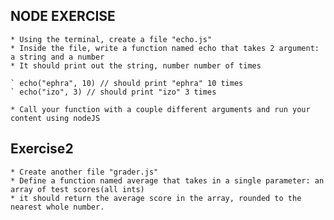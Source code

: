 ## NODE EXERCISE
	* Using the terminal, create a file "echo.js"
	* Inside the file, write a function named echo that takes 2 argument: a string and a number
	* It should print out the string, number number of times

	` echo("ephra", 10) // should print "ephra" 10 times
	` echo("izo", 3) // should print "izo" 3 times

	* Call your function with a couple different arguments and run your content using nodeJS
## Exercise2
	* Create another file "grader.js"
	* Define a function named average that takes in a single parameter: an array of test scores(all ints)
	* it should return the average score in the array, rounded to the nearest whole number.